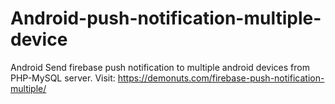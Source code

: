 # Android-push-notification-multiple-device
Android Send firebase push notification to multiple android devices from PHP-MySQL server. Visit: https://demonuts.com/firebase-push-notification-multiple/
